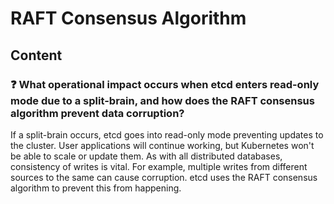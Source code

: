 # RAFT Consensus Algorithm

## Content

### ❓ What operational impact occurs when etcd enters read-only mode due to a split-brain, and how does the RAFT consensus algorithm prevent data corruption?
If a split-brain occurs, etcd goes into read-only mode preventing updates to the cluster. User applications will continue working, but Kubernetes won't be able to scale or update them. As with all distributed databases, consistency of writes is vital. For example, multiple writes from different sources to the same can cause corruption. etcd uses the RAFT consensus algorithm to prevent this from happening.


